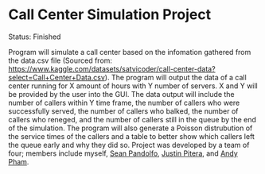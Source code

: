 # Call Center Simulation Project

Status: Finished

Program will simulate a call center based on the infomation gathered from the data.csv file (Sourced from: https://www.kaggle.com/datasets/satvicoder/call-center-data?select=Call+Center+Data.csv). The program will output the data of a call center running for X amount of hours with Y number of servers. X and Y will be provided by the user into the GUI. The data output will include the number of callers within Y time frame, the number of callers who were successfully served, the number of callers who balked, the number of callers who reneged, and the number of callers still in the queue by the end of the simulation. The program will also generate a Poisson distrubution of the service times of the callers and a table to better show which callers left the queue early and why they did so. Project was developed by a team of four; members include myself, [Sean Pandolfo](https://github.com/BunColo), [Justin Pitera](https://github.com/justinpitera), and [Andy Pham](https://github.com/Phamandy2000). 
